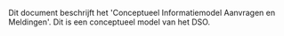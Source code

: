 Dit document beschrijft het 'Conceptueel Informatiemodel Aanvragen en Meldingen'. Dit is een conceptueel model van het
DSO.
